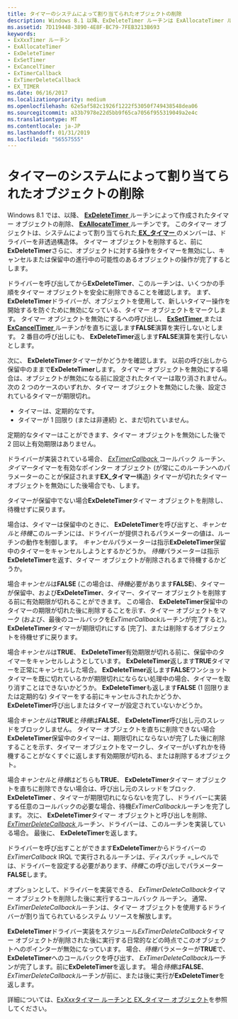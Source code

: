 ```yaml
---
title: タイマーのシステムによって割り当てられたオブジェクトの削除
description: Windows 8.1 以降、ExDeleteTimer ルーチンは ExAllocateTimer ルーチンによって作成されたタイマー オブジェクトを削除します。
ms.assetid: 7D119448-3890-4E8F-BC79-7FEB3213B693
keywords:
- ExXxxTimer ルーチン
- ExAllocateTimer
- ExDeleteTimer
- ExSetTimer
- ExCancelTimer
- ExTimerCallback
- ExTimerDeleteCallback
- EX_TIMER
ms.date: 06/16/2017
ms.localizationpriority: medium
ms.openlocfilehash: 62e5af582c1926f1222f53050f749438548dea06
ms.sourcegitcommit: a33b7978e22d5bb9f65ca7056f955319049a2e4c
ms.translationtype: MT
ms.contentlocale: ja-JP
ms.lasthandoff: 01/31/2019
ms.locfileid: "56557555"
---
```

# <a name="deleting-a-system-allocated-timer-object"></a>タイマーのシステムによって割り当てられたオブジェクトの削除


Windows 8.1 では、以降、 [ **ExDeleteTimer** ](https://msdn.microsoft.com/library/windows/hardware/dn265181)ルーチンによって作成されたタイマー オブジェクトの削除、 [ **ExAllocateTimer** ](https://msdn.microsoft.com/library/windows/hardware/dn265179)ルーチンです。 このタイマー オブジェクトは、システムによって割り当てられた[ **EX\_タイマー** ](https://msdn.microsoft.com/library/windows/hardware/dn265199)のメンバーは、ドライバーを非透過構造体。 タイマー オブジェクトを削除すると、前に**ExDeleteTimer**さらに、オブジェクトに対する操作をタイマーを無効にし、キャンセルまたは保留中の進行中の可能性のあるオブジェクトの操作が完了するとします。

ドライバーを呼び出してから**ExDeleteTimer**、このルーチンは、いくつかの手順をタイマー オブジェクトを安全に削除できることを確認します。 まず、 **ExDeleteTimer**ドライバーが、オブジェクトを使用して、新しいタイマー操作を開始するを防ぐために無効になっている、タイマー オブジェクトをマークします。 タイマー オブジェクトを無効にするへの呼び出し、 [ **ExSetTimer** ](https://msdn.microsoft.com/library/windows/hardware/dn265188)または[ **ExCancelTimer** ](https://msdn.microsoft.com/library/windows/hardware/dn265180)ルーチンがを直ちに返します**FALSE**演算を実行しないとします。 2 番目の呼び出しにも、 **ExDeleteTimer**返します**FALSE**演算を実行しないとします。

次に、 **ExDeleteTimer**タイマーがかどうかを確認します。 以前の呼び出しから保留中のままで**ExDeleteTimer**します。 タイマー オブジェクトを無効にする場合は、オブジェクトが無効になる前に設定されたタイマーは取り消されません。 次の 2 つのケースのいずれか、タイマー オブジェクトを無効にした後、設定されているタイマーが期限切れ。

-   タイマーは、定期的なです。
-   タイマーが 1 回限り (または非連続) と、まだ切れていません。

定期的なタイマーはことができます、タイマー オブジェクトを無効にした後で 2 回以上有効期限はありません。

ドライバーが実装されている場合、 [ *ExTimerCallback* ](https://msdn.microsoft.com/library/windows/hardware/dn265190)コールバック ルーチン、*タイマー*タイマーを有効なポインター オブジェクト (が常にこのルーチンへのパラメーターのことが保証されます**EX\_タイマー**構造) タイマーが切れたタイマー オブジェクトを無効にした後場合でも、します。

タイマーが保留中でない場合**ExDeleteTimer**タイマー オブジェクトを削除し、待機せずに戻ります。

場合は、タイマーは保留中のときに、 **ExDeleteTimer**を呼び出すと、*キャンセル*と*待機*このルーチンには、ドライバーが提供されるパラメーターの値は、ルーチンの動作を制御します。 *キャンセル*パラメーターは指示**ExDeleteTimer**保留中のタイマーをキャンセルしようとするかどうか。 *待機*パラメーターは指示**ExDeleteTimer**を返す、タイマー オブジェクトが削除されるまで待機するかどうか。

場合*キャンセル*は**FALSE** (この場合は、*待機*必要があります**FALSE**)、タイマーが保留中、および**ExDeleteTimer**、タイマー、タイマー オブジェクトを削除する前に有効期限が切れることができます。 この場合、 **ExDeleteTimer**保留中のタイマーの期限が切れた後に削除することを示す、タイマー オブジェクトをマーク (および、最後のコールバックを*ExTimerCallback*ルーチンが完了すると)。 **ExDeleteTimer**タイマーが期限切れにする [完了]、または削除するオブジェクトを待機せずに戻ります。

場合*キャンセル*は**TRUE**、 **ExDeleteTimer**有効期限が切れる前に、保留中のタイマーをキャンセルしようとしています。 **ExDeleteTimer**返します**TRUE**タイマーを正常にキャンセルした場合。 **ExDeleteTimer**返します**FALSE**ワンショット タイマーを既に切れているかが期限切れにならない処理中の場合、タイマーを取り消すことはできないかどうか。 **ExDeleteTimer**も返します**FALSE** (1 回限りまたは定期的な) タイマーをする前にキャンセルされたかどうか、 **ExDeleteTimer**呼び出しまたはタイマーが設定されていないかどうか。

場合*キャンセル*は**TRUE**と*待機*は**FALSE**、 **ExDeleteTimer**呼び出し元のスレッドをブロックしません。 タイマー オブジェクトを直ちに削除できない場合**ExDeleteTimer**保留中のタイマーは、期限切れにならないが完了した後に削除することを示す、タイマー オブジェクトをマークし、タイマーがいずれかを待機することがなくすぐに返します有効期限が切れる、または削除するオブジェクト。

場合*キャンセル*と*待機*はどちらも**TRUE**、 **ExDeleteTimer**タイマー オブジェクトを直ちに削除できない場合は、呼び出し元のスレッドをブロック. **ExDeleteTimer** 、タイマーが期限切れにならないを完了し、ドライバーに実装する任意のコールバックの必要な場合、待機*ExTimerCallback*ルーチンを完了します。 次に、 **ExDeleteTimer**タイマー オブジェクトと呼び出しを削除、 [ *ExTimerDeleteCallback* ](https://msdn.microsoft.com/library/windows/hardware/dn265192)ルーチン、ドライバーは、このルーチンを実装している場合。 最後に、 **ExDeleteTimer**を返します。

ドライバーを呼び出すことができます**ExDeleteTimer**からドライバーの*ExTimerCallback* IRQL で実行されるルーチンは、ディスパッチ =\_レベルでは、ドライバーを設定する必要があります、*待機*この呼び出しでパラメーター **FALSE**します。

オプションとして、ドライバーを実装できる、 *ExTimerDeleteCallback*タイマー オブジェクトを削除した後に実行するコールバック ルーチン。 通常、 *ExTimerDeleteCallback*ルーチンは、タイマー オブジェクトを使用するドライバーが割り当てられているシステム リソースを解放します。

**ExDeleteTimer**ドライバー実装をスケジュール*ExTimerDeleteCallback*タイマー オブジェクトが削除された後に実行する日常的などの時点でこのオブジェクトへのポインターが無効になっています。 場合、*待機*パラメーターが**TRUE**で、 **ExDeleteTimer**へのコールバックを呼び出す、 *ExTimerDeleteCallback*ルーチンが完了します。前に**ExDeleteTimer**を返します。 場合*待機*は**FALSE**、 *ExTimerDeleteCallback*ルーチンが前に、または後に実行が**ExDeleteTimer**を返します。

詳細については、[Ex*Xxx*タイマー ルーチンと EX\_タイマー オブジェクト](exxxxtimer-routines-and-ex-timer-objects.md)を参照してください。

 

 




